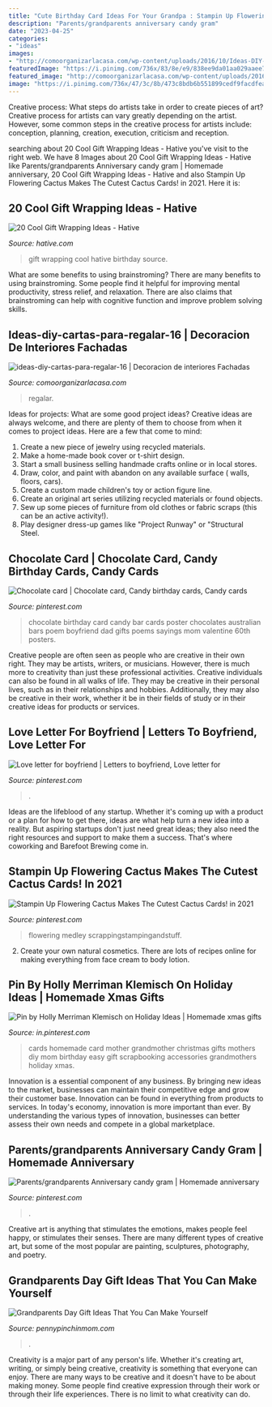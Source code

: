 ```yaml
---
title: "Cute Birthday Card Ideas For Your Grandpa : Stampin Up Flowering Cactus Makes The Cutest Cactus Cards! In 2021"
description: "Parents/grandparents anniversary candy gram"
date: "2023-04-25"
categories:
- "ideas"
images:
- "http://comoorganizarlacasa.com/wp-content/uploads/2016/10/Ideas-DIY-cartas-para-regalar-16.jpg"
featuredImage: "https://i.pinimg.com/736x/83/8e/e9/838ee9da01aa029aaee73d8b98ffb840--chocolate-card-th-birthday.jpg"
featured_image: "http://comoorganizarlacasa.com/wp-content/uploads/2016/10/Ideas-DIY-cartas-para-regalar-16.jpg"
image: "https://i.pinimg.com/736x/47/3c/8b/473c8bdb6b551899cedf9facdfea7ec0.jpg"
---
```



Creative process: What steps do artists take in order to create pieces of art?
Creative process for artists can vary greatly depending on the artist. However, some common steps in the creative process for artists include: conception, planning, creation, execution, criticism and reception.

	

		
searching about 20 Cool Gift Wrapping Ideas - Hative you've visit to the right web. We have 8 Images about 20 Cool Gift Wrapping Ideas - Hative like Parents/grandparents Anniversary candy gram | Homemade anniversary, 20 Cool Gift Wrapping Ideas - Hative and also Stampin Up Flowering Cactus Makes The Cutest Cactus Cards! in 2021. Here it is:
		
    
## 20 Cool Gift Wrapping Ideas - Hative

<img loading=lazy src="https://hative.com/wp-content/uploads/2014/10/gift-wrapping-ideas/2-cool-gift-wrapping-ideas.jpg" onerror="this.onerror=null;this.src='https://tse2.mm.bing.net/th?id=OIP.iX8UAdzo3q4mvijwzBCFEwHaKX&amp;pid=15.1';" alt="20 Cool Gift Wrapping Ideas - Hative">

_Source: hative.com_

>gift wrapping cool hative birthday source. 

	

What are some benefits to using brainstroming?
There are many benefits to using brainstroming. Some people find it helpful for improving mental productivity, stress relief, and relaxation. There are also claims that brainstroming can help with cognitive function and improve problem solving skills.

    
## Ideas-diy-cartas-para-regalar-16 | Decoracion De Interiores Fachadas

<img loading=lazy src="http://comoorganizarlacasa.com/wp-content/uploads/2016/10/Ideas-DIY-cartas-para-regalar-16.jpg" onerror="this.onerror=null;this.src='https://tse1.mm.bing.net/th?id=OIP.D9l704XlF5xjLViMdYf6mAAAAA&amp;pid=15.1';" alt="ideas-diy-cartas-para-regalar-16 | Decoracion de interiores Fachadas">

_Source: comoorganizarlacasa.com_

>regalar. 

	

Ideas for projects: What are some good project ideas?
Creative ideas are always welcome, and there are plenty of them to choose from when it comes to project ideas. Here are a few that come to mind: 
1. Create a new piece of jewelry using recycled materials.
2. Make a home-made book cover or t-shirt design.
3. Start a small business selling handmade crafts online or in local stores.
4. Draw, color, and paint with abandon on any available surface ( walls, floors, cars).
5. Create a custom made children's toy or action figure line. 
6. Create an original art series utilizing recycled materials or found objects.
7. Sew up some pieces of furniture from old clothes or fabric scraps (this can be an active activity!). 
8. Play designer dress-up games like "Project Runway" or "Structural Steel.

    
## Chocolate Card | Chocolate Card, Candy Birthday Cards, Candy Cards

<img loading=lazy src="https://i.pinimg.com/736x/83/8e/e9/838ee9da01aa029aaee73d8b98ffb840--chocolate-card-th-birthday.jpg" onerror="this.onerror=null;this.src='https://tse4.mm.bing.net/th?id=OIP.ueqU4-bK4fONngQLnUQswAHaJ4&amp;pid=15.1';" alt="Chocolate card | Chocolate card, Candy birthday cards, Candy cards">

_Source: pinterest.com_

>chocolate birthday card candy bar cards poster chocolates australian bars poem boyfriend dad gifts poems sayings mom valentine 60th posters. 

	

Creative people are often seen as people who are creative in their own right. They may be artists, writers, or musicians. However, there is much more to creativity than just these professional activities. Creative individuals can also be found in all walks of life. They may be creative in their personal lives, such as in their relationships and hobbies. Additionally, they may also be creative in their work, whether it be in their fields of study or in their creative ideas for products or services.

    
## Love Letter For Boyfriend | Letters To Boyfriend, Love Letter For

<img loading=lazy src="https://i.pinimg.com/736x/a4/ca/b1/a4cab1640c83c10f29afaca396635b24.jpg" onerror="this.onerror=null;this.src='https://tse2.mm.bing.net/th?id=OIP.LfqgnGM9njTB8dhw9KKtnQHaNK&amp;pid=15.1';" alt="Love letter for boyfriend | Letters to boyfriend, Love letter for">

_Source: pinterest.com_

>. 

	

Ideas are the lifeblood of any startup. Whether it's coming up with a product or a plan for how to get there, ideas are what help turn a new idea into a reality. But aspiring startups don't just need great ideas; they also need the right resources and support to make them a success. That's where coworking and Barefoot Brewing come in.

    
## Stampin Up Flowering Cactus Makes The Cutest Cactus Cards! In 2021

<img loading=lazy src="https://i.pinimg.com/736x/47/3c/8b/473c8bdb6b551899cedf9facdfea7ec0.jpg" onerror="this.onerror=null;this.src='https://tse2.mm.bing.net/th?id=OIP.1mLGLJmV4r2sK-Y_vIGMTAHaJ3&amp;pid=15.1';" alt="Stampin Up Flowering Cactus Makes The Cutest Cactus Cards! in 2021">

_Source: pinterest.com_

>flowering medley scrappingstampingandstuff. 

	

2. Create your own natural cosmetics. There are lots of recipes online for making everything from face cream to body lotion.

    
## Pin By Holly Merriman Klemisch On Holiday Ideas | Homemade Xmas Gifts

<img loading=lazy src="https://i.pinimg.com/736x/53/4d/86/534d8611faf1c168c74237ca31d0af22--mothers-day-cards-homemade-cards.jpg" onerror="this.onerror=null;this.src='https://tse1.mm.bing.net/th?id=OIP.HROPs91ZfaNZkiPAusfueAHaJ3&amp;pid=15.1';" alt="Pin by Holly Merriman Klemisch on Holiday Ideas | Homemade xmas gifts">

_Source: in.pinterest.com_

>cards homemade card mother grandmother christmas gifts mothers diy mom birthday easy gift scrapbooking accessories grandmothers holiday xmas. 

	

Innovation is a essential component of any business. By bringing new ideas to the market, businesses can maintain their competitive edge and grow their customer base. Innovation can be found in everything from products to services. In today's economy, innovation is more important than ever. By understanding the various types of innovation, businesses can better assess their own needs and compete in a global marketplace.

    
## Parents/grandparents Anniversary Candy Gram | Homemade Anniversary

<img loading=lazy src="https://i.pinimg.com/736x/b7/72/66/b77266b5db59bd79b660ac4cd3654d42.jpg" onerror="this.onerror=null;this.src='https://tse3.mm.bing.net/th?id=OIP.Lmnk9_5rGTgMqmTggV3k2QHaKi&amp;pid=15.1';" alt="Parents/grandparents Anniversary candy gram | Homemade anniversary">

_Source: pinterest.com_

>. 

	

Creative art is anything that stimulates the emotions, makes people feel happy, or stimulates their senses. There are many different types of creative art, but some of the most popular are painting, sculptures, photography, and poetry.

    
## Grandparents Day Gift Ideas That You Can Make Yourself

<img loading=lazy src="https://www.pennypinchinmom.com/wp-content/uploads/2012/08/gramma-cookie-jar.jpg" onerror="this.onerror=null;this.src='https://tse4.mm.bing.net/th?id=OIP.OJv2_4ThBBA2MUlUmtznmQHaKn&amp;pid=15.1';" alt="Grandparents Day Gift Ideas That You Can Make Yourself">

_Source: pennypinchinmom.com_

>. 

	

Creativity is a major part of any person's life. Whether it's creating art, writing, or simply being creative, creativity is something that everyone can enjoy. There are many ways to be creative and it doesn't have to be about making money. Some people find creative expression through their work or through their life experiences. There is no limit to what creativity can do.

